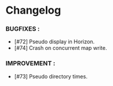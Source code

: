 # Changelog

### BUGFIXES :

- [#72] Pseudo display in Horizon.
- [#74] Crash on concurrent map write.

### IMPROVEMENT :

- [#73] Pseudo directory times.
